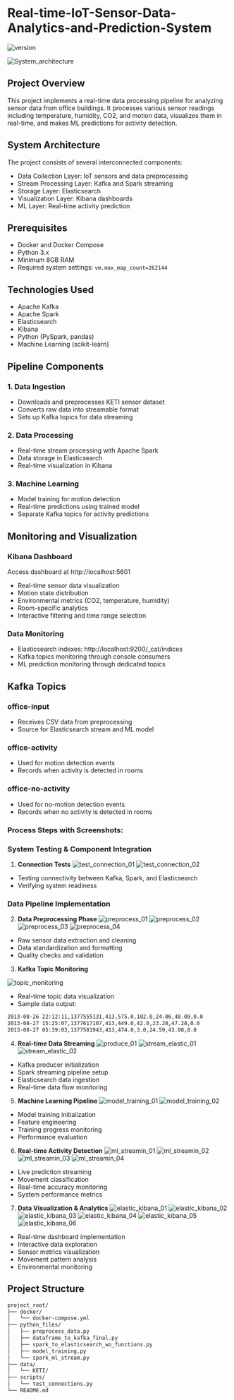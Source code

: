 # Real-time-IoT-Sensor-Data-Analytics-and-Prediction-System
![version](https://img.shields.io/badge/version-1-blue.svg)

![System_architecture](https://github.com/user-attachments/assets/5389dfc7-fd3e-4d45-8e2c-d44e12de8db1)

## Project Overview
This project implements a real-time data processing pipeline for analyzing sensor data from office buildings. It processes various sensor readings including temperature, humidity, CO2, and motion data, visualizes them in real-time, and makes ML predictions for activity detection.

## System Architecture
The project consists of several interconnected components:
- Data Collection Layer: IoT sensors and data preprocessing
- Stream Processing Layer: Kafka and Spark streaming
- Storage Layer: Elasticsearch
- Visualization Layer: Kibana dashboards
- ML Layer: Real-time activity prediction

## Prerequisites
- Docker and Docker Compose
- Python 3.x
- Minimum 8GB RAM
- Required system settings: `vm.max_map_count=262144`

## Technologies Used
- Apache Kafka
- Apache Spark
- Elasticsearch
- Kibana
- Python (PySpark, pandas)
- Machine Learning (scikit-learn)

## Pipeline Components

### 1. Data Ingestion
- Downloads and preprocesses KETI sensor dataset
- Converts raw data into streamable format
- Sets up Kafka topics for data streaming

### 2. Data Processing
- Real-time stream processing with Apache Spark
- Data storage in Elasticsearch
- Real-time visualization in Kibana

### 3. Machine Learning
- Model training for motion detection
- Real-time predictions using trained model
- Separate Kafka topics for activity predictions

## Monitoring and Visualization

### Kibana Dashboard
Access dashboard at http://localhost:5601
- Real-time sensor data visualization
- Motion state distribution
- Environmental metrics (CO2, temperature, humidity)
- Room-specific analytics
- Interactive filtering and time range selection

### Data Monitoring
- Elasticsearch indexes: http://localhost:9200/_cat/indices
- Kafka topics monitoring through console consumers
- ML prediction monitoring through dedicated topics

## Kafka Topics

### office-input
- Receives CSV data from preprocessing
- Source for Elasticsearch stream and ML model

### office-activity
- Used for motion detection events
- Records when activity is detected in rooms

### office-no-activity
- Used for no-motion detection events
- Records when no activity is detected in rooms

### Process Steps with Screenshots:
### System Testing & Component Integration
1. **Connection Tests**
![test_connection_01](https://github.com/user-attachments/assets/cda35cef-c97d-4672-b375-0d75855a402e)
![test_connection_02](https://github.com/user-attachments/assets/dc39069c-a4a9-4a6e-ac85-b3ba68c03d82)

- Testing connectivity between Kafka, Spark, and Elasticsearch
- Verifying system readiness

### Data Pipeline Implementation
2. **Data Preprocessing Phase**
![preprocess_01](https://github.com/user-attachments/assets/66aa7e4a-3005-49e6-b7f6-d82c6bfeb068)
![preprocess_02](https://github.com/user-attachments/assets/9f945882-2d94-486e-b221-b2748053fe5b)
![preprocess_03](https://github.com/user-attachments/assets/6f410e4a-0489-48ff-9085-483a153f7993)
![preprocess_04](https://github.com/user-attachments/assets/a00a1f8c-5005-4410-8651-6d9e672d8f49)
- Raw sensor data extraction and cleaning
- Data standardization and formatting
- Quality checks and validation

3. **Kafka Topic Monitoring**

![topic_monitoring](https://github.com/user-attachments/assets/aa2f5f02-4681-4b50-a50f-672b29fab139)
- Real-time topic data visualization
- Sample data output:
```bash
2013-08-26 22:12:11,1377555131,413,575.0,102.0,24.06,48.09,0.0
2013-08-27 15:25:07,1377617107,413,449.0,42.0,23.28,47.28,0.0
2013-08-27 05:39:03,1377581943,413,474.0,3.0,24.59,43.98,0.0
```

4. **Real-time Data Streaming**
![produce_01](https://github.com/user-attachments/assets/d643806d-790f-4649-b6d0-c79be9aa449a)
![stream_elastic_01](https://github.com/user-attachments/assets/62346d1a-bef9-4c3c-b94a-b17c5acc4c9b)
![stream_elastic_02](https://github.com/user-attachments/assets/5c13c78b-10e1-459b-86c8-9c7214c57297)
- Kafka producer initialization
- Spark streaming pipeline setup
- Elasticsearch data ingestion
- Real-time data flow monitoring

5. **Machine Learning Pipeline**
![model_training_01](https://github.com/user-attachments/assets/6669c6e1-3bff-4191-a8a4-497ada16133c)
![model_training_02](https://github.com/user-attachments/assets/fb6b1a6b-a17c-4d4b-8965-eabf429dd57b)
- Model training initialization
- Feature engineering
- Training progress monitoring
- Performance evaluation

6. **Real-time Activity Detection**
![ml_streamin_01](https://github.com/user-attachments/assets/493d24d9-b273-49ba-82be-ade6a0b65721)
![ml_streamin_02](https://github.com/user-attachments/assets/3bc1ac6e-7cfa-44e7-a219-386915700a47)
![ml_streamin_03](https://github.com/user-attachments/assets/bf529873-f11f-4a33-88b2-552c91a8b489)
![ml_streamin_04](https://github.com/user-attachments/assets/09fecf1f-563f-4347-941c-4d88f8043466)
- Live prediction streaming
- Movement classification
- Real-time accuracy monitoring
- System performance metrics

7. **Data Visualization & Analytics**
![elastic_kibana_01](https://github.com/user-attachments/assets/1175c813-19ea-439a-969a-1f65f2981245)
![elastic_kibana_02](https://github.com/user-attachments/assets/9e4fd8f2-3dd2-40a9-a01e-01080f552354)
![elastic_kibana_03](https://github.com/user-attachments/assets/4e9c2ea1-0496-4873-8173-6246fe43ec90)
![elastic_kibana_04](https://github.com/user-attachments/assets/b06fd2ca-b02d-4d36-ab08-498df831adfd)
![elastic_kibana_05](https://github.com/user-attachments/assets/198dc190-7a14-405f-be0f-5b773c6c808d)
![elastic_kibana_06](https://github.com/user-attachments/assets/0ed9179b-bb32-4359-9daf-54579c04e440)
- Real-time dashboard implementation
- Interactive data exploration
- Sensor metrics visualization
- Movement pattern analysis
- Environmental monitoring

## Project Structure
```bash
project_root/
├── docker/
│   └── docker-compose.yml
├── python_files/
│   ├── preprocess_data.py
│   ├── dataframe_to_kafka_final.py
│   ├── spark_to_elasticsearch_wo_functions.py
│   ├── model_training.py
│   └── spark_ml_stream.py
├── data/
│   └── KETI/
├── scripts/
│   └── test_connections.py
└── README.md
```

